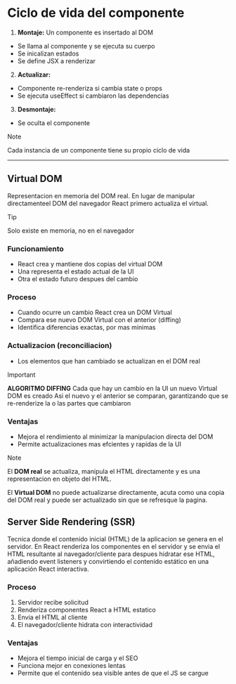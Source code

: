 # Ciclo de vida del componente

1. **Montaje:** Un componente es insertado al DOM

- Se llama al componente y se ejecuta su cuerpo
- Se inicalizan estados
- Se define JSX a renderizar

2. **Actualizar:**

- Componente re-renderiza si cambia state o props
- Se ejecuta useEffect si cambiaron las dependencias

3. **Desmontaje:**

- Se oculta el componente

> [!NOTE]
> Cada instancia de un componente tiene su propio ciclo de vida

---

## Virtual DOM

Representacion en memoria del DOM real. En lugar de
manipular directamenteel DOM del navegador React primero
actualiza el virtual.

> [!TIP]
> Solo existe en memoria, no en el navegador

### Funcionamiento

- React crea y mantiene dos copias del virtual DOM
- Una representa el estado actual de la UI
- Otra el estado futuro despues del cambio

### Proceso

- Cuando ocurre un cambio React crea un DOM Virtual
- Compara ese nuevo DOM Virtual con el anterior (diffing)
- Identifica diferencias exactas, por mas minimas

### Actualizacion (reconciliacion)

- Los elementos que han cambiado se actualizan en el DOM real

> [!IMPORTANT]
> **ALGORITMO DIFFING**
> Cada que hay un cambio en la UI un nuevo Virtual DOM es creado
> Asi el nuevo y el anterior se comparan, garantizando que se
> re-renderize la o las partes que cambiaron

### Ventajas

- Mejora el rendimiento al minimizar la manipulacion directa del DOM
- Permite actualizaciones mas efcientes y rapidas de la UI

> [!NOTE]
> El **DOM real** se actualiza, manipula el HTML directamente
> y es una representacion en objeto del HTML.
>
> El **Virtual DOM** no puede actualizarse directamente, acuta como
> una copia del DOM real y puede ser actualizado sin que se refresque
> la pagina.

## Server Side Rendering (SSR)

Tecnica donde el contenido inicial (HTML) de la aplicacion se genera
en el servidor. En React renderiza los componentes en el servidor y
se envia el HTML resultante al navegador/cliente para despues hidratar ese HTML, añadiendo event listeners y convirtiendo el contenido estático en una aplicación React interactiva.

### Proceso

1. Servidor recibe solicitud
2. Renderiza componentes React a HTML estatico
3. Envia el HTML al cliente
4. El navegador/cliente hidrata con interactividad

### Ventajas

- Mejora el tiempo inicial de carga y el SEO
- Funciona mejor en conexiones lentas
- Permite que el contenido sea visible antes de que el JS se cargue